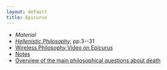 ```yaml
---
layout: default
title: Epicurus	
---
```


+  *Material*
  + [*Hellenistic Philosophy,*](Hellenistics.pdf) pp.3--31
  + [Wireless Philosophy Video on Epicurus](https://www.youtube.com/watch?v=E5f5smh7Keo)
  + [Notes](epicurus.pdf)
  + [Overview of the main philosophical questions about death](https://plato.stanford.edu/entries/death/)
